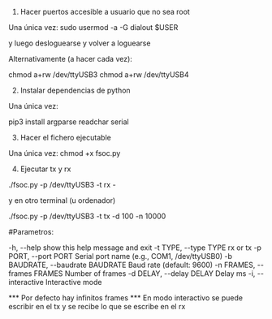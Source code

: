 1. Hacer puertos accesible a usuario que no sea root

Una única vez:
sudo usermod -a -G dialout $USER

y luego desloguearse y volver a loguearse

Alternativamente (a hacer cada vez):

chmod a+rw /dev/ttyUSB3
chmod a+rw /dev/ttyUSB4

2. Instalar dependencias de python

Una única vez:

pip3 install argparse readchar serial

3. Hacer el fichero ejecutable

Una única vez:
chmod +x fsoc.py

4. Ejecutar tx y rx

./fsoc.py -p /dev/ttyUSB3 -t rx -

y en otro terminal (u ordenador)

./fsoc.py -p /dev/ttyUSB3 -t tx -d 100 -n 10000


#Parametros:

  -h, --help            show this help message and exit
  -t TYPE, --type TYPE  rx or tx
  -p PORT, --port PORT  Serial port name (e.g., COM1, /dev/ttyUSB0)
  -b BAUDRATE, --baudrate BAUDRATE
                        Baud rate (default: 9600)
  -n FRAMES, --frames FRAMES
                        Number of frames
  -d DELAY, --delay DELAY
                        Delay ms
  -i, --interactive     Interactive mode

*** Por defecto hay infinitos frames
*** En modo interactivo se puede escribir en el tx y se recibe lo que se escribe en el rx



